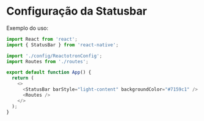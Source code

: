 # Configuração da Statusbar

Exemplo do uso:

```js
import React from 'react';
import { StatusBar } from 'react-native';

import './config/ReactotronConfig';
import Routes from './routes';

export default function App() {
  return (
    <>
      <StatusBar barStyle="light-content" backgroundColor="#7159c1" />
      <Routes />
    </>
  );
}
```